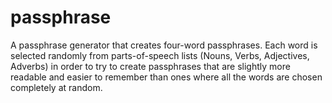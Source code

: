 passphrase
==========

A passphrase generator that creates four-word passphrases. Each word is selected randomly from parts-of-speech lists (Nouns, Verbs, Adjectives, Adverbs) in order to try to create passphrases that are slightly more readable and easier to remember than ones where all the words are chosen completely at random.